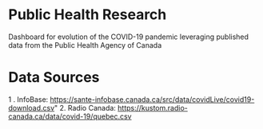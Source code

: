 # Public Health Research
Dashboard for evolution of the COVID-19 pandemic leveraging published data from the Public Health Agency of Canada

# Data Sources
1 . InfoBase: https://sante-infobase.canada.ca/src/data/covidLive/covid19-download.csv"
2. Radio Canada: https://kustom.radio-canada.ca/data/covid-19/quebec.csv
